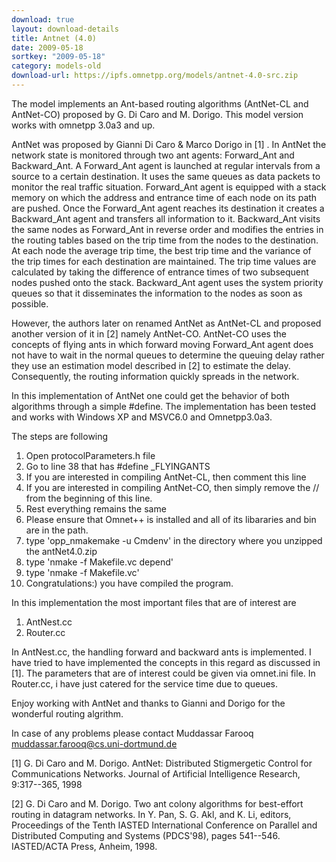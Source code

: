 ```yaml
---
download: true
layout: download-details
title: Antnet (4.0)
date: 2009-05-18
sortkey: "2009-05-18"
category: models-old
download-url: https://ipfs.omnetpp.org/models/antnet-4.0-src.zip
---
```


The model implements an Ant-based routing algorithms (AntNet-CL and AntNet-CO) proposed by G. Di Caro and M. Dorigo. This model version works with omnetpp 3.0a3 and up.

AntNet was proposed by Gianni Di Caro & Marco Dorigo in [1] . In AntNet the
network state is monitored through two ant agents: Forward_Ant and
Backward_Ant. A Forward_Ant agent is launched at regular intervals from a
source to a certain destination. It uses the same queues as data packets to
monitor the real traffic situation. Forward_Ant agent is equipped with a
stack memory on which the address and entrance time of each node on its
path are pushed. Once the Forward_Ant agent reaches its destination it
creates a Backward_Ant agent and transfers all information to it.
Backward_Ant visits the same nodes as Forward_Ant in reverse order and
modifies the entries in the routing tables based on the trip time from the
nodes to the destination. At each node the average trip time, the best trip
time and the variance of the trip times for each destination are
maintained. The trip time values are calculated by taking the difference of
entrance times of two subsequent nodes pushed onto the stack. Backward_Ant
agent uses the system priority queues so that it disseminates the
information to the nodes as soon as possible.

However, the authors later on renamed AntNet as AntNet-CL and proposed
another version of it in [2] namely AntNet-CO. AntNet-CO uses the concepts
of flying ants in which forward moving Forward_Ant agent does not have to
wait in the normal queues to determine the queuing delay rather they use an
estimation model described in [2] to estimate the delay. Consequently, the
routing information quickly spreads in the network.

In this implementation of AntNet one could get the behavior of both
algorithms through a simple #define. The implementation has been tested and
works with Windows XP and MSVC6.0 and Omnetpp3.0a3.

The steps are following
1. Open protocolParameters.h file
2. Go to line 38 that has #define _FLYINGANTS
3. If you are interested in compiling AntNet-CL, then comment this line
4. If you are interested in compiling AntNet-CO, then simply remove the
  // from the beginning of this line.
5. Rest everything remains the same
6. Please ensure that Omnet++ is installed and all of its
  libararies and bin are in the path.
7. type 'opp_nmakemake -u Cmdenv' in the directory where you unzipped the antNet4.0.zip
8. type 'nmake -f Makefile.vc depend'
9. type 'nmake -f Makefile.vc'
10. Congratulations:) you have compiled the program.

In this implementation the most important files that are of interest are
1. AntNest.cc
2. Router.cc

In AntNest.cc, the handling forward and backward ants is implemented. I
have tried to have implemented the concepts in this regard as discussed in
[1]. The parameters that are of interest could be given via omnet.ini file.
In Router.cc, i have just catered for the service time due to queues.

Enjoy working with AntNet and thanks to Gianni and Dorigo for the wonderful
routing algrithm.

In case of any problems please contact Muddassar Farooq muddassar.farooq@cs.uni-dortmund.de

[1] G. Di Caro and M. Dorigo. AntNet: Distributed Stigmergetic Control
for Communications Networks. Journal of Artificial Intelligence Research, 9:317--365, 1998

[2] G. Di Caro and M. Dorigo. Two ant colony algorithms for best-effort routing in datagram networks.
In Y. Pan, S. G. Akl, and K. Li, editors, Proceedings of the Tenth IASTED International Conference on
Parallel and Distributed Computing and Systems (PDCS'98), pages 541--546. IASTED/ACTA Press, Anheim, 1998.
